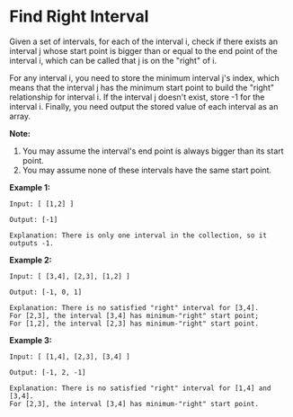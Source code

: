 # Find Right Interval

Given a set of intervals, for each of the interval i, check if there exists an interval j whose start point is bigger than or equal to the end point of the interval i, which can be called that j is on the "right" of i.

For any interval i, you need to store the minimum interval j's index, which means that the interval j has the minimum start point to build the "right" relationship for interval i. If the interval j doesn't exist, store -1 for the interval i. Finally, you need output the stored value of each interval as an array.

__Note:__

1. You may assume the interval's end point is always bigger than its start point.
2. You may assume none of these intervals have the same start point.

__Example 1:__

```pseudo
Input: [ [1,2] ]

Output: [-1]

Explanation: There is only one interval in the collection, so it outputs -1.
```

__Example 2:__

```pseudo
Input: [ [3,4], [2,3], [1,2] ]

Output: [-1, 0, 1]

Explanation: There is no satisfied "right" interval for [3,4].
For [2,3], the interval [3,4] has minimum-"right" start point;
For [1,2], the interval [2,3] has minimum-"right" start point.
```

__Example 3:__

```pseudo
Input: [ [1,4], [2,3], [3,4] ]

Output: [-1, 2, -1]

Explanation: There is no satisfied "right" interval for [1,4] and [3,4].
For [2,3], the interval [3,4] has minimum-"right" start point.
```

